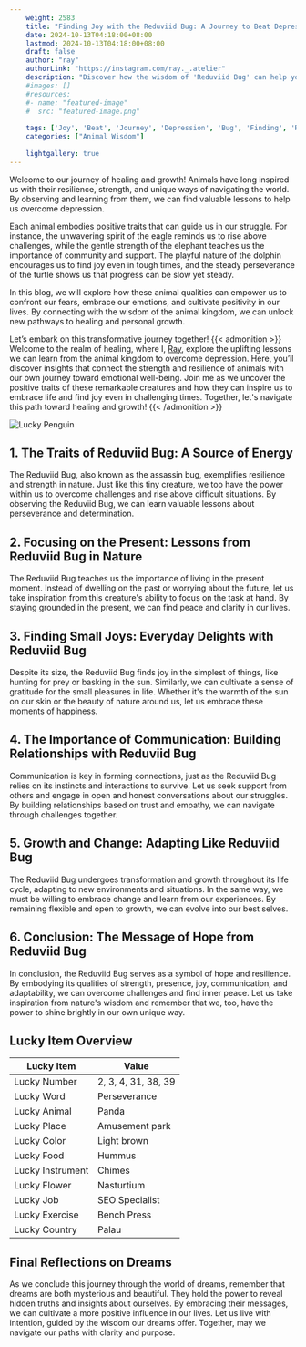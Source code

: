 ```yaml
---
    weight: 2583
    title: "Finding Joy with the Reduviid Bug: A Journey to Beat Depression"  # Assuming 'title' column exists
    date: 2024-10-13T04:18:00+08:00
    lastmod: 2024-10-13T04:18:00+08:00
    draft: false
    author: "ray"
    authorLink: "https://instagram.com/ray._.atelier"
    description: "Discover how the wisdom of 'Reduviid Bug' can help you overcome depression and find joy in your life journey."
    #images: []
    #resources:
    #- name: "featured-image"
    #  src: "featured-image.png"
    
    tags: ['Joy', 'Beat', 'Journey', 'Depression', 'Bug', 'Finding', 'Reduviid']
    categories: ["Animal Wisdom"]
    
    lightgallery: true
---
```

    
Welcome to our journey of healing and growth! Animals have long inspired us with their resilience, strength, and unique ways of navigating the world. By observing and learning from them, we can find valuable lessons to help us overcome depression.

Each animal embodies positive traits that can guide us in our struggle. For instance, the unwavering spirit of the eagle reminds us to rise above challenges, while the gentle strength of the elephant teaches us the importance of community and support. The playful nature of the dolphin encourages us to find joy even in tough times, and the steady perseverance of the turtle shows us that progress can be slow yet steady.

In this blog, we will explore how these animal qualities can empower us to confront our fears, embrace our emotions, and cultivate positivity in our lives. By connecting with the wisdom of the animal kingdom, we can unlock new pathways to healing and personal growth.

Let’s embark on this transformative journey together!
{{< admonition >}}
Welcome to the realm of healing, where I, [Ray](https://instagram.com/ray._.atelier), explore the uplifting lessons we can learn from the animal kingdom to overcome depression. Here, you’ll discover insights that connect the strength and resilience of animals with our own journey toward emotional well-being. Join me as we uncover the positive traits of these remarkable creatures and how they can inspire us to embrace life and find joy even in challenging times. Together, let's navigate this path toward healing and growth!
{{< /admonition >}}

![Lucky Penguin](https://cdn.pixabay.com/photo/2024/09/07/02/34/penguins-9028827_1280.jpg "Lucky Penguin")

## 1. The Traits of Reduviid Bug: A Source of Energy
The Reduviid Bug, also known as the assassin bug, exemplifies resilience and strength in nature. Just like this tiny creature, we too have the power within us to overcome challenges and rise above difficult situations. By observing the Reduviid Bug, we can learn valuable lessons about perseverance and determination.

## 2. Focusing on the Present: Lessons from Reduviid Bug in Nature
The Reduviid Bug teaches us the importance of living in the present moment. Instead of dwelling on the past or worrying about the future, let us take inspiration from this creature's ability to focus on the task at hand. By staying grounded in the present, we can find peace and clarity in our lives.

## 3. Finding Small Joys: Everyday Delights with Reduviid Bug
Despite its size, the Reduviid Bug finds joy in the simplest of things, like hunting for prey or basking in the sun. Similarly, we can cultivate a sense of gratitude for the small pleasures in life. Whether it's the warmth of the sun on our skin or the beauty of nature around us, let us embrace these moments of happiness.

## 4. The Importance of Communication: Building Relationships with Reduviid Bug
Communication is key in forming connections, just as the Reduviid Bug relies on its instincts and interactions to survive. Let us seek support from others and engage in open and honest conversations about our struggles. By building relationships based on trust and empathy, we can navigate through challenges together.

## 5. Growth and Change: Adapting Like Reduviid Bug
The Reduviid Bug undergoes transformation and growth throughout its life cycle, adapting to new environments and situations. In the same way, we must be willing to embrace change and learn from our experiences. By remaining flexible and open to growth, we can evolve into our best selves.

## 6. Conclusion: The Message of Hope from Reduviid Bug
In conclusion, the Reduviid Bug serves as a symbol of hope and resilience. By embodying its qualities of strength, presence, joy, communication, and adaptability, we can overcome challenges and find inner peace. Let us take inspiration from nature's wisdom and remember that we, too, have the power to shine brightly in our own unique way.


## Lucky Item Overview
| Lucky Item          | Value              |
|---------------|--------------------|
| Lucky Number        | 2, 3, 4, 31, 38, 39  |
| Lucky Word          | Perseverance |
| Lucky Animal        | Panda |
| Lucky Place         | Amusement park     |
| Lucky Color         | Light brown     |
| Lucky Food          | Hummus      |
| Lucky Instrument    | Chimes |
| Lucky Flower        | Nasturtium    |
| Lucky Job           | SEO Specialist       |
| Lucky Exercise      | Bench Press  |
| Lucky Country       | Palau    |


##  Final Reflections on Dreams

As we conclude this journey through the world of dreams, remember that dreams are both mysterious and beautiful. They hold the power to reveal hidden truths and insights about ourselves. By embracing their messages, we can cultivate a more positive influence in our lives. Let us live with intention, guided by the wisdom our dreams offer. Together, may we navigate our paths with clarity and purpose.
